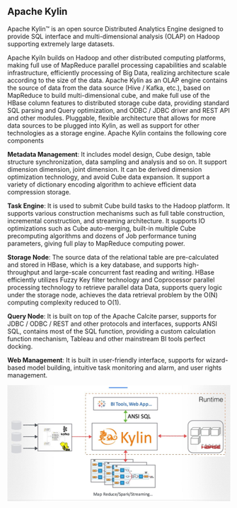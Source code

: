 ## Apache Kylin

Apache Kylin™ is an open source Distributed Analytics Engine designed to provide SQL interface and multi-dimensional analysis (OLAP) on Hadoop supporting extremely large datasets.

Apache Kyiln builds on Hadoop and other distributed computing platforms, making full use of MapReduce parallel processing capabilities and scalable infrastructure, efficiently processing of Big Data, realizing architecture scale according to the size of the data. Apache Kylin as an OLAP engine contains the source of data from the data source (Hive / Kafka, etc.), based on MapReduce to build multi-dimensional cube, and make full use of the HBase column features to distributed storage cube data, providing standard SQL parsing and Query optimization, and ODBC / JDBC driver and REST API and other modules. Pluggable, flexible architecture that allows for more data sources to be plugged into Kylin, as well as support for other technologies as a storage engine. Apache Kylin contains the following core components

**Metadata Management**: It includes model design, Cube design, table structure synchronization, data sampling and analysis and so on.  It support dimension dimension, joint dimension. It can be derived dimension optimization technology, and avoid Cube data expansion. It support a variety of dictionary encoding algorithm to achieve efficient data compression storage.

**Task Engine**: It is used to submit Cube build tasks to the Hadoop platform. It supports various construction mechanisms such as full table construction, incremental construction, and streaming architecture. It supports IO optimizations such as Cube auto-merging, built-in multiple Cube precomputing algorithms and dozens of Job performance tuning parameters, giving full play to MapReduce computing power.

**Storage Node**: The source data of the relational table are pre-calculated and stored in HBase, which is a key database, and supports high-throughput and large-scale concurrent fast reading and writing. HBase efficiently utilizes Fuzzy Key filter technology and Coprocessor parallel processing technology to retrieve parallel data Data, supports query logic under the storage node, achieves the data retrieval problem by the O(N) computing complexity reduced to O(1).

**Query Node**: It is built on top of the Apache Calcite parser, supports for JDBC / ODBC / REST and other protocols and interfaces, supports ANSI SQL, contains most of the SQL function, providing a custom calculation function mechanism, Tableau and other mainstream BI tools perfect docking.

**Web Management**: It is built in user-friendly interface, supports for wizard-based model building, intuitive task monitoring and alarm, and user rights management.

![](images/kylin_arch.jpg)